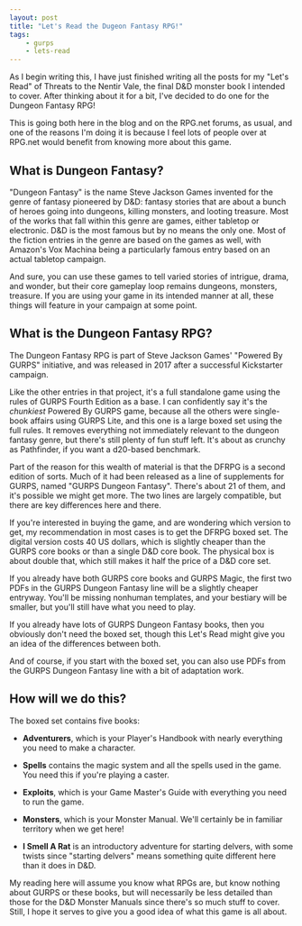 ```yaml
---
layout: post
title: "Let's Read the Dugeon Fantasy RPG!"
tags:
    - gurps
    - lets-read
---
```


As I begin writing this, I have just finished writing all the posts for my
"Let's Read" of Threats to the Nentir Vale, the final D&D monster book I
intended to cover. After thinking about it for a bit, I've decided to do one for
the Dungeon Fantasy RPG!

This is going both here in the blog and on the RPG.net forums, as usual, and one
of the reasons I'm doing it is because I feel lots of people over at RPG.net
would benefit from knowing more about this game.

## What is Dungeon Fantasy?

"Dungeon Fantasy" is the name Steve Jackson Games invented for the genre of
fantasy pioneered by D&D: fantasy stories that are about a bunch of heroes going
into dungeons, killing monsters, and looting treasure. Most of the works that
fall within this genre are games, either tabletop or electronic. D&D is the most
famous but by no means the only one. Most of the fiction entries in the genre
are based on the games as well, with Amazon's Vox Machina being a particularly
famous entry based on an actual tabletop campaign.

And sure, you can use these games to tell varied stories of intrigue, drama, and
wonder, but their core gameplay loop remains dungeons, monsters, treasure. If
you are using your game in its intended manner at all, these things will feature
in your campaign at some point.

## What is the Dungeon Fantasy RPG?

The Dungeon Fantasy RPG is part of Steve Jackson Games' "Powered By GURPS"
initiative, and was released in 2017 after a successful Kickstarter
campaign.

Like the other entries in that project, it's a full standalone game using the
rules of GURPS Fourth Edition as a base. I can confidently say it's the
_chunkiest_ Powered By GURPS game, because all the others were single-book
affairs using GURPS Lite, and this one is a large boxed set using the full
rules. It removes everything not immediately relevant to the dungeon fantasy
genre, but there's still plenty of fun stuff left. It's about as crunchy as
Pathfinder, if you want a d20-based benchmark.

Part of the reason for this wealth of material is that the DFRPG is a second
edition of sorts. Much of it had been released as a line of supplements for
GURPS, named "GURPS Dungeon Fantasy". There's about 21 of them, and it's
possible we might get more. The two lines are largely compatible, but there are
key differences here and there.

If you're interested in buying the game, and are wondering which version to get,
my recommendation in most cases is to get the DFRPG boxed set. The digital
version costs 40 US dollars, which is slightly cheaper than the GURPS core books
or than a single D&D core book. The physical box is about double that, which
still makes it half the price of a D&D core set.

If you already have both GURPS core books and GURPS Magic, the first two PDFs in
the GURPS Dungeon Fantasy line will be a slightly cheaper entryway. You'll be
missing nonhuman templates, and your bestiary will be smaller, but you'll still
have what you need to play.

If you already have lots of GURPS Dungeon Fantasy books, then you obviously
don't need the boxed set, though this Let's Read might give you an idea of the
differences between both.

And of course, if you start with the boxed set, you can also use PDFs from the
GURPS Dungeon Fantasy line with a bit of adaptation work.

## How will we do this?

The boxed set contains five books:

- **Adventurers**, which is your Player's Handbook with nearly everything you
  need to make a character.

- **Spells** contains the magic system and all the spells used in the game. You
  need this if you're playing a caster.

- **Exploits**, which is your Game Master's Guide with everything you need to
  run the game.

- **Monsters**, which is your Monster Manual. We'll certainly be in familiar
  territory when we get here!

- **I Smell A Rat** is an introductory adventure for starting delvers, with some
  twists since "starting delvers" means something quite different here than it
  does in D&D.

My reading here will assume you know what RPGs are, but know nothing about GURPS
or these books, but will necessarily be less detailed than those for the D&D
Monster Manuals since there's so much stuff to cover. Still, I hope it serves to
give you a good idea of what this game is all about.
